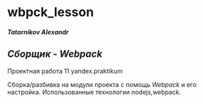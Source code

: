 # wbpck_lesson
#### _**Tatarnikov Alexandr**_
_Сборщик - Webpack_
-
Проектная работа 11 yandex.praktikum

Сборка/разбивка на модули проекта с помощь _Webpack_ и его настройка.
Использованные технологии nodejs,webpack.


